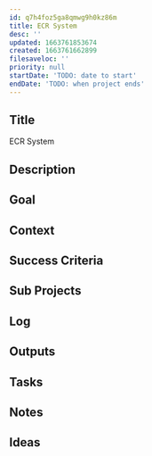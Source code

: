 ```yaml
---
id: q7h4foz5ga8qmwg9h0kz86m
title: ECR System
desc: ''
updated: 1663761853674
created: 1663761662899
filesaveloc: ''
priority: null
startDate: 'TODO: date to start'
endDate: 'TODO: when project ends'
---
```


## Title
ECR System

## Description



## Goal
<!-- What are you trying to accomplish -->

## Context
<!-- Related Projects - Ideally build this into an automated "what's this building on/leading to" filler spot -->

## Success Criteria
<!-- milestones for this project -->

## Sub Projects
<!-- For larger projects, list out sub projects related-->

## Log
<!-- For longer projects, keep a rough log of major events-->

## Outputs
<!-- any outputs that were generated from this project. eg. slides, videos, etc-->

<!-- Everything below this line is work needed to achieve the stated goal-->

## Tasks
<!-- use this space to track current tasks. alternatively, you can also link to your daily journal note -->

## Notes
<!-- use this space for arbitrary notes -->

## Ideas
<!-- relevant thoughts, ideas, or resources -->

